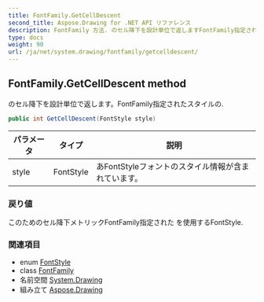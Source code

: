 ```yaml
---
title: FontFamily.GetCellDescent
second_title: Aspose.Drawing for .NET API リファレンス
description: FontFamily 方法. のセル降下を設計単位で返しますFontFamily指定されたスタイルの.
type: docs
weight: 90
url: /ja/net/system.drawing/fontfamily/getcelldescent/
---
```

## FontFamily.GetCellDescent method

のセル降下を設計単位で返します。FontFamily指定されたスタイルの.

```csharp
public int GetCellDescent(FontStyle style)
```

| パラメータ | タイプ | 説明 |
| --- | --- | --- |
| style | FontStyle | あFontStyleフォントのスタイル情報が含まれています。 |

### 戻り値

このためのセル降下メトリックFontFamily指定された を使用するFontStyle.

### 関連項目

* enum [FontStyle](../../fontstyle/)
* class [FontFamily](../)
* 名前空間 [System.Drawing](../../fontfamily/)
* 組み立て [Aspose.Drawing](../../../)


